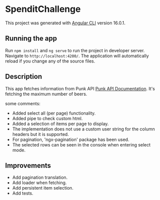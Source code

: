 # SpenditChallenge

This project was generated with [Angular CLI](https://github.com/angular/angular-cli) version 16.0.1.

## Running the app

Run `npm install` and `ng serve` to run the project in developer server. Navigate to `http://localhost:4200/`. The application will automatically reload if you change any of the source files.

## Description

This app fetches information from Punk API [Punk API Documentation](https://punkapi.com/documentation/v2). It's fetching the maximum number of beers.

some comments:

- Added select all (per page) functionality.
- Added pipe to check custom html.
- Added a selection of items per page to display.
- The implementation does not use a custom user string for the column headers but it is supported.
- For pagination, 'ngx-pagination' package has been used.
- The selected rows can be seen in the console when entering select mode.

## Improvements

- Add pagination translation.
- Add loader when fetching.
- Add persistent item selection.
- Add tests.
